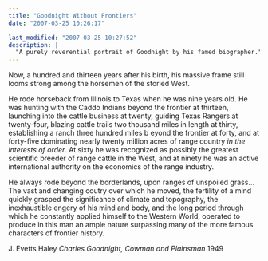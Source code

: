 ```yaml
---
title: "Goodnight Without Frontiers"
date: "2007-03-25 10:26:17"

last_modified: "2007-03-25 10:27:52"
description: |
  "A purely reverential portrait of Goodnight by his famed biographer."
---
```


Now, a hundred and thirteen years after his birth, his massive frame still looms strong among the horsemen of the storied West.

He rode horseback from Illinois to Texas when he was nine years old. He was hunting with the Caddo Indians beyond the frontier at thirteen, launching into the cattle business at twenty, guiding Texas Rangers at twenty-four, blazing cattle trails two thousand miles in length at thirty, establishing a ranch three hundred miles b eyond the frontier at forty, and at forty-five dominating nearly twenty million acres of range country <i>in the interests of order</i>. At sixty he was recognized as possibly the greatest scientific  breeder of range cattle in the West, and at ninety he was an active international authority on the economics of the range industry.

He always rode beyond the borderlands, upon ranges of unspoiled grass... The vast and changing coutry over which he moved, the fertility of a mind quickly grasped the significance of climate and topography, the inexhaustible engery of his mind and body, and the long period through which he constantly applied himself to the Western World, operated to produce in this man  an ample nature surpassing many of the more famous characters of frontier history.

J. Evetts Haley
<i>Charles Goodnight, Cowman and Plainsman</i>
1949
